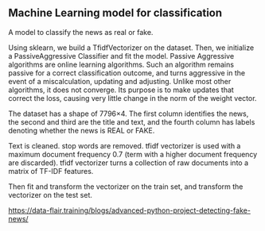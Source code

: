 
Machine Learning model for classification
-----------------------------------------

A model to classify the news as real or fake.

Using sklearn, we build a TfidfVectorizer on the dataset. Then, we initialize a PassiveAggressive Classifier and fit the model. Passive Aggressive algorithms are online learning algorithms. Such an algorithm remains passive for a correct classification outcome, and turns aggressive in the event of a miscalculation, updating and adjusting. Unlike most other algorithms, it does not converge. Its purpose is to make updates that correct the loss, causing very little change in the norm of the weight vector.

The dataset has a shape of 7796×4. The first column identifies the news, the second and third are the title and text, and the fourth column has labels denoting whether the news is REAL or FAKE. 

Text is cleaned. stop words are removed. tfidf vectorizer is used with a maximum document frequency 0.7 (term with a higher document frequency are discarded). tfidf vectorizer turns a collection of raw documents into a matrix of TF-IDF features.

Then fit and transform the vectorizer on the train set, and transform the vectorizer on the test set.


https://data-flair.training/blogs/advanced-python-project-detecting-fake-news/